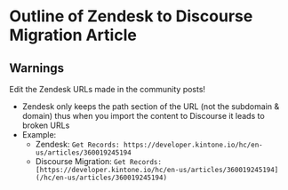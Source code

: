 # Outline of Zendesk to Discourse Migration Article

## Warnings

Edit the Zendesk URLs made in the community posts!
  * Zendesk only keeps the path section of the URL (not the subdomain & domain) thus when you import the content to Discourse it leads to broken URLs
  * Example:
    * Zendesk: `Get Records: https://developer.kintone.io/hc/en-us/articles/360019245194`
    * Discourse Migration: `Get Records: [https://developer.kintone.io/hc/en-us/articles/360019245194](/hc/en-us/articles/360019245194)`
